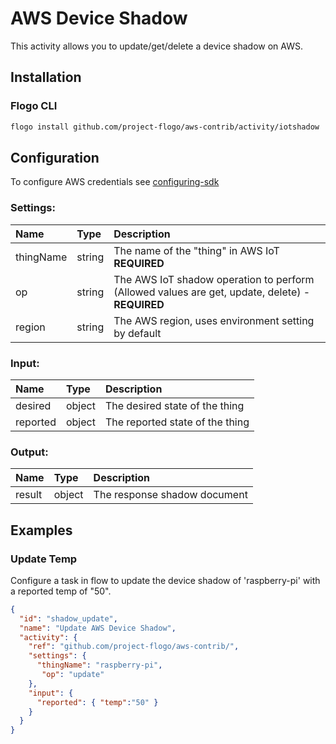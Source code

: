 <!--
title: AWS Device Shadow
weight: 4605
-->
# AWS Device Shadow
This activity allows you to update/get/delete a device shadow on AWS.

## Installation

### Flogo CLI
```bash
flogo install github.com/project-flogo/aws-contrib/activity/iotshadow
```
## Configuration
To configure AWS credentials see [configuring-sdk](https://docs.aws.amazon.com/sdk-for-go/v1/developer-guide/configuring-sdk.html)

### Settings:
| Name       | Type   | Description
|:---        | :---   | :---     
| thingName  | string | The name of the "thing" in AWS IoT **REQUIRED**
| op         | string | The AWS IoT shadow operation to perform  (Allowed values are get, update, delete) - **REQUIRED**
| region     | string | The AWS region, uses environment setting by default

### Input:
| Name     | Type   | Description
|:---      | :---   | :---     
| desired  | object | The desired state of the thing
| reported | object | The reported state of the thing

### Output:
| Name   | Type   | Description
|:---    | :---   | :---     
| result | object | The response shadow document

## Examples

### Update Temp
Configure a task in flow to update the device shadow of 'raspberry-pi' with a reported temp of "50".

```json
{
  "id": "shadow_update",
  "name": "Update AWS Device Shadow",
  "activity": {
    "ref": "github.com/project-flogo/aws-contrib/",
    "settings": {
      "thingName": "raspberry-pi",
       "op": "update"
    },
    "input": {
      "reported": { "temp":"50" }
    }
  }
}
```
